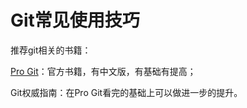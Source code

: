 # Git常见使用技巧

推荐git相关的书籍：

[Pro Git](http://git-scm.com/book/zh/v2)：官方书籍，有中文版，有基础有提高；

Git权威指南：在Pro Git看完的基础上可以做进一步的提升。
